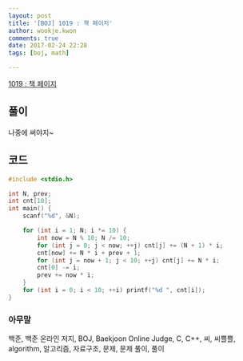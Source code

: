 ```yaml
---
layout: post
title: '[BOJ] 1019 : 책 페이지'
author: wookje.kwon
comments: true
date: 2017-02-24 22:28
tags: [boj, math]

---
```


[1019 : 책 페이지](https://www.acmicpc.net/problem/1019)

## 풀이

나중에 써야지~

## 코드

```cpp
#include <stdio.h>

int N, prev;
int cnt[10];
int main() {
	scanf("%d", &N);

	for (int i = 1; N; i *= 10) {
		int now = N % 10; N /= 10;
		for (int j = 0; j < now; ++j) cnt[j] += (N + 1) * i;
		cnt[now] += N * i + prev + 1;
		for (int j = now + 1; j < 10; ++j) cnt[j] += N * i;
		cnt[0] -= i;
		prev += now * i;
	}
	for (int i = 0; i < 10; ++i) printf("%d ", cnt[i]);
}
```

### 아무말  
백준, 백준 온라인 저지, BOJ, Baekjoon Online Judge, C, C++, 씨, 씨쁠쁠, algorithm, 알고리즘, 자료구조, 문제, 문제 풀이, 풀이